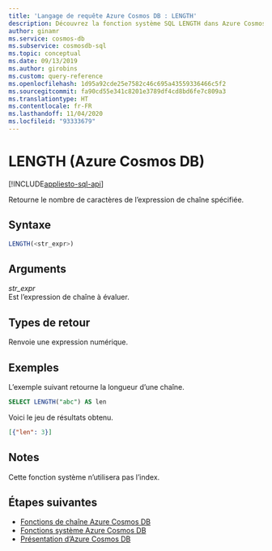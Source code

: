 ```yaml
---
title: 'Langage de requête Azure Cosmos DB : LENGTH'
description: Découvrez la fonction système SQL LENGTH dans Azure Cosmos DB.
author: ginamr
ms.service: cosmos-db
ms.subservice: cosmosdb-sql
ms.topic: conceptual
ms.date: 09/13/2019
ms.author: girobins
ms.custom: query-reference
ms.openlocfilehash: 1d95a92cde25e7582c46c695a43559336466c5f2
ms.sourcegitcommit: fa90cd55e341c8201e3789df4cd8bd6fe7c809a3
ms.translationtype: HT
ms.contentlocale: fr-FR
ms.lasthandoff: 11/04/2020
ms.locfileid: "93333679"
---
```

# <a name="length-azure-cosmos-db"></a>LENGTH (Azure Cosmos DB)
[!INCLUDE[appliesto-sql-api](includes/appliesto-sql-api.md)]

 Retourne le nombre de caractères de l’expression de chaîne spécifiée.  
  
## <a name="syntax"></a>Syntaxe
  
```sql
LENGTH(<str_expr>)  
```  
  
## <a name="arguments"></a>Arguments
  
*str_expr*  
   Est l’expression de chaîne à évaluer.  
  
## <a name="return-types"></a>Types de retour
  
  Renvoie une expression numérique.  
  
## <a name="examples"></a>Exemples
  
  L’exemple suivant retourne la longueur d’une chaîne.  
  
```sql
SELECT LENGTH("abc") AS len 
```  
  
 Voici le jeu de résultats obtenu.  
  
```json
[{"len": 3}]  
```  

## <a name="remarks"></a>Notes

Cette fonction système n’utilisera pas l’index.

## <a name="next-steps"></a>Étapes suivantes

- [Fonctions de chaîne Azure Cosmos DB](sql-query-string-functions.md)
- [Fonctions système Azure Cosmos DB](sql-query-system-functions.md)
- [Présentation d’Azure Cosmos DB](introduction.md)
